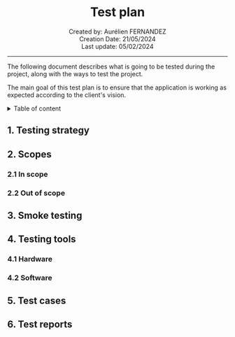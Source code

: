 
<h1 align="center"> Test plan </h1>

<p align="center"> 
Created by: Aurélien FERNANDEZ <br> Creation Date: 21/05/2024 <br> Last update: 05/02/2024
</p>

___

The following document describes what is going to be tested during the project, along with the ways to test the project.

The main goal of this test plan is to ensure that the application is working as expected according to the client's vision.

<details>

<summary>Table of content</summary>

- [1. Testing strategy](#1-testing-strategy)
- [2. Scopes](#2-scopes)
  - [2.1 In scope](#21-in-scope)
  - [2.2 Out of scope](#22-out-of-scope)
- [3. Smoke testing](#3-smoke-testing)
- [4. Testing tools](#4-testing-tools)
  - [4.1 Hardware](#41-hardware)
  - [4.2 Software](#42-software)
- [5. Test cases](#5-test-cases)
- [6. Test reports](#6-test-reports)


</details>

## 1. Testing strategy

## 2. Scopes 

### 2.1 In scope

### 2.2 Out of scope

## 3. Smoke testing

## 4. Testing tools

### 4.1 Hardware

### 4.2 Software

## 5. Test cases

## 6. Test reports